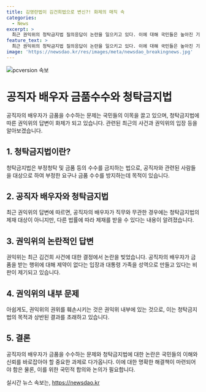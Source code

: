 ```yaml
---
title: 김영란법이 김건희법으로 변신?! 화제의 매직 속
categories:
  - News
excerpt: >
  최근 권익위의 청탁금지법 질의응답이 논란을 일으키고 있다. 이에 대해 국민들은 높아진 기대와 불신을 가지고 있다. 지난 20일에는 대통령 부인으로부터 명품을 받은 사례에 대한 권익위의 판단이 공론화되었는데, 권익위 내부 아사문제로 요란해졌다. 짧은 기간 내에 금품 수수에 대한 권익위의 입장이 변하는 것이 논란을 일으키고 있다. 이로써 권익위는 그간 쌓아온 권위를 흔드는 결과를 초래했다.
feature_text: >
  최근 권익위의 청탁금지법 질의응답이 논란을 일으키고 있다. 이에 대해 국민들은 높아진 기대와 불신을 가지고 있다. 지난 20일에는 대통령 부인으로부터 명품을 받은 사례에 대한 권익위의 판단이 공론화되었는데, 권익위 내부 아사문제로 요란해졌다. 짧은 기간 내에 금품 수수에 대한 권익위의 입장이 변하는 것이 논란을 일으키고 있다. 이로써 권익위는 그간 쌓아온 권위를 흔드는 결과를 초래했다.
image: 'https://newsdao.kr/res/images/meta/newsdao_breakingnews.jpg'
---
```


<p><img src="https://newsdao.kr/res/images/meta/newsdao_breakingnews.jpg" alt="pcversion 속보" /></p>

<h1>공직자 배우자 금품수수와 청탁금지법</h1>

<p data-ke-size="size16">공직자의 배우자가 금품을 수수하는 문제는 국민들의 이목을 끌고 있으며, 청탁금지법에 따른 권익위의 답변이 화제가 되고 있습니다. 관련된 최근의 사건과 권익위의 입장 등을 알아보겠습니다.</p>

<h2>1. 청탁금지법이란?</h2>

<p data-ke-size="size16">청탁금지법은 부정청탁 및 금품 등의 수수를 금지하는 법으로, 공직자와 관련된 사람들을 대상으로 하여 부정한 요구나 금품 수수를 방지하는데 목적이 있습니다.</p>

<h2>2. 공직자 배우자와 청탁금지법</h2>

<p data-ke-size="size16">최근 권익위의 답변에 따르면, 공직자의 배우자가 직무와 무관한 경우에는 청탁금지법의 제재 대상이 아니지만, 다른 법률에 따라 제재를 받을 수 있다는 내용이 알려졌습니다.</p>

<h2>3. 권익위의 논란적인 답변</h2>

<p data-ke-size="size16">권익위는 최근 김건희 사건에 대한 결정에서 논란을 빚었습니다. 공직자의 배우자가 금품을 받는 행위에 대해 제약이 없다는 입장과 대통령 가족을 성역으로 만들고 있다는 비판이 제기되고 있습니다.</p>

<h2>4. 권익위의 내부 문제</h2>

<p data-ke-size="size16">아쉽게도, 권익위의 권위를 훼손시키는 것은 권익위 내부에 있는 것으로, 이는 청탁금지법의 목적과 상반된 결과를 초래하고 있습니다.</p>

<h2>5. 결론</h2>

<p data-ke-size="size16">공직자의 배우자가 금품을 수수하는 문제와 청탁금지법에 대한 논란은 국민들의 이해와 신뢰를 바로잡아야 할 중요한 과제로 다가옵니다. 이에 대한 명확한 해결책이 마련되어야 함은 물론, 이를 위한 국민적 합의와 논의가 필요합니다.</p>
실시간 뉴스 속보는, <a href="https://newsdao.kr" rel="dofollow">https://newsdao.kr</a>


